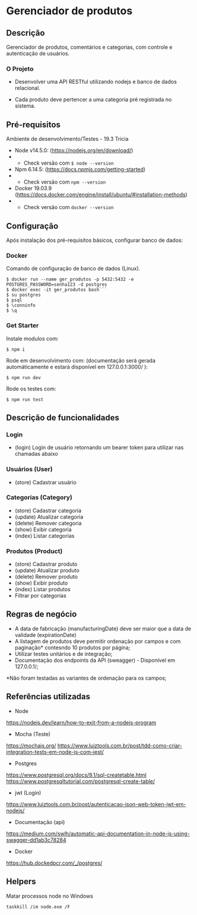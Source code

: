 # Gerenciador de produtos

## Descrição

Gerenciador de produtos, comentários e categorias, com controle e
autenticação de usuários.

### O Projeto

- Desenvolver uma API RESTful utilizando nodejs e banco de dados relacional.

- Cada produto deve pertencer a uma categoria pré registrada no sistema.

## Pré-requisitos

Ambiente de desenvolvimento/Testes - 19.3 Tricia

- Node v14.5.0: (https://nodejs.org/en/download/)
- - Check versão com `$ node --version`
- Npm 6.14.5: (https://docs.npmjs.com/getting-started)
- - Check versão com `npm --version`
- Docker 19.03.9 (https://docs.docker.com/engine/install/ubuntu/#installation-methods)
- - Check versão com `docker --version`

## Configuração

Após instalação dos pré-requisitos básicos, configurar banco de dados:

### Docker

Comando de configuração de banco de dados (Linux).

````
$ docker run --name ger_produtos -p 5432:5432 -e POSTGRES_PASSWORD=senha123 -d postgres
$ docker exec -it ger_produtos bash```
$ su postgres
$ psql
$ \conninfo
$ \q
````

### Get Starter

Instale modulos com:

```
$ npm i
```

Rode em desenvolvimento com:
(documentação será gerada automáticamente e estará disponível em 127.0.0.1:3000/ ):

```
$ npm run dev
```

Rode os testes com:

```
$ npm run test
```

## Descrição de funcionalidades

### Login

- (login) Login de usuário retornando um bearer token para utilizar nas chamadas abaixo

### Usuários (User)

- (store) Cadastrar usuário

### Categorias (Category)

- (store) Cadastrar categoria
- (update) Atualizar categoria
- (delete) Remover categoria
- (show) Exibir categoria
- (index) Listar categorias

### Produtos (Product)

- (store) Cadastrar produto
- (update) Atualizar produto
- (delete) Remover produto
- (show) Exibir produto
- (index) Listar produtos
- Filtrar por categorias

## Regras de negócio

- A data de fabricação (manufacturingDate) deve ser maior que a data de validade (expirationDate)
- A listagem de produtos deve permitir ordenação por campos e com paginação\* contesndo 10 produtos por página;
- Utilizar testes unitários e de integração;
- Documentação dos endpoints da API (sweagger) - Disponível em 127.0.0.1/;

\*Não foram testadas as variantes de ordenação para os campos;

## Referências utilizadas

- Node

https://nodejs.dev/learn/how-to-exit-from-a-nodejs-program

- Mocha (Teste)

https://mochajs.org/
https://www.luiztools.com.br/post/tdd-como-criar-integration-tests-em-node-js-com-jest/

- Postgres

https://www.postgresql.org/docs/9.1/sql-createtable.html
https://www.postgresqltutorial.com/postgresql-create-table/

- jwt (Login)

https://www.luiztools.com.br/post/autenticacao-json-web-token-jwt-em-nodejs/

- Documentação (api)

https://medium.com/swlh/automatic-api-documentation-in-node-js-using-swagger-dd1ab3c78284

- Docker

https://hub.dockedpcr.com/_/postgres/

## Helpers

Matar processos node no Windows

```
taskkill /im node.exe /F
```
